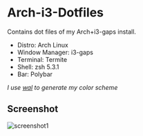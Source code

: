 # Arch-i3-Dotfiles

Contains dot files of my Arch+i3-gaps install.
* Distro: Arch Linux
* Window Manager: i3-gaps
* Terminal: Termite  
* Shell: zsh 5.3.1
* Bar: Polybar

_I use [wal](https://github.com/dylanaraps/wal) to generate my color scheme_  
  
## Screenshot
![screenshot1](http://imgur.com/download/TNIcUw2/%5Bi3-gaps%5D%20My%20First%20Rice!)
